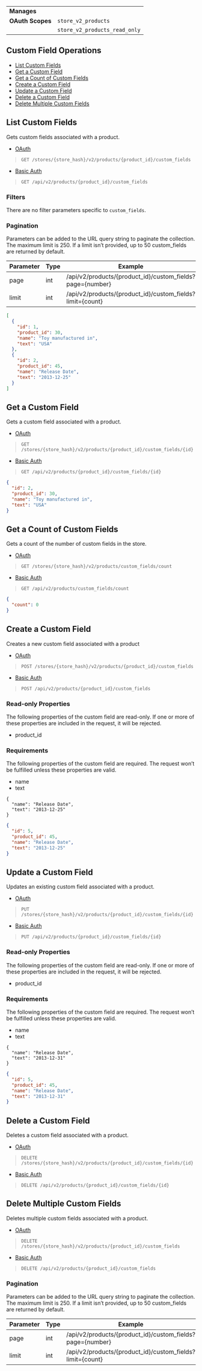 |||
|---|---|
| **Manages** |
| **OAuth Scopes** | `store_v2_products`
||`store_v2_products_read_only`

## Custom Field Operations

*   [List Custom Fields](#list-custom-fields)
*   [Get a Custom Field](#get-a-custom-field)
*   [Get a Count of Custom Fields](#get-a-count-of-custom-fields)
*   [Create a Custom Field](#create-a-custom-field)
*   [Update a Custom Field](#update-a-custom-field)
*   [Delete a Custom Field](#delete-a-custom-field)
*   [Delete Multiple Custom Fields](#delete-multiple-custom-fields)

## List Custom Fields

Gets custom fields associated with a product.

*   [OAuth](#list-custom-fields-oauth)
>`GET /stores/{store_hash}/v2/products/{product_id}/custom_fields`
*   [Basic Auth](#list-custom-fields-basic)
>`GET /api/v2/products/{product_id}/custom_fields`

### Filters

There are no filter parameters specific to `custom_fields`.

### Pagination

Parameters can be added to the URL query string to paginate the collection. The maximum limit is 250. If a limit isn’t provided, up to 50 custom_fields are returned by default.

| Parameter | Type | Example |
| --- | --- | --- |
| page | int | /api/v2/products/{product_id}/custom_fields?page={number} |
| limit | int | /api/v2/products/{product_id}/custom_fields?limit={count} |

```json
[
  {
    "id": 1,
    "product_id": 30,
    "name": "Toy manufactured in",
    "text": "USA"
  },
  {
    "id": 2,
    "product_id": 45,
    "name": "Release Date",
    "text": "2013-12-25"
  }
]
```

## Get a Custom Field

Gets a custom field associated with a product.

*   [OAuth](#get-a-custom-field-oauth)
>`GET /stores/{store_hash}/v2/products/{product_id}/custom_fields/{id}`
*   [Basic Auth](#get-a-custom-field-basic)
>`GET /api/v2/products/{product_id}/custom_fields/{id}`

```json
{
  "id": 2,
  "product_id": 30,
  "name": "Toy manufactured in",
  "text": "USA"
}
```

## Get a Count of Custom Fields

Gets a count of the number of custom fields in the store.

*   [OAuth](#get-a-count-of-custom-fields-oauth)
>`GET /stores/{store_hash}/v2/products/custom_fields/count`
*   [Basic Auth](#get-a-count-of-custom-fields-basic)
>`GET /api/v2/products/custom_fields/count`

```json
{
  "count": 0
}
```

## Create a Custom Field

Creates a new custom field associated with a product

*   [OAuth](#create-a-custom-field-oauth)
>`POST /stores/{store_hash}/v2/products/{product_id}/custom_fields`
*   [Basic Auth](#create-a-custom-field-basic)
>`POST /api/v2/products/{product_id}/custom_fields`

### Read-only Properties

The following properties of the custom field are read-only. If one or more of these properties are included in the request, it will be rejected.

*   product_id

### Requirements

The following properties of the custom field are required. The request won’t be fulfilled unless these properties are valid.

*   name
*   text

```curl
{
  "name": "Release Date",
  "text": "2013-12-25"
}
```

```json
{
  "id": 5,
  "product_id": 45,
  "name": "Release Date",
  "text": "2013-12-25"
}
```

## Update a Custom Field

Updates an existing custom field associated with a product.

*   [OAuth](#update-a-custom-field-oauth)
>`PUT /stores/{store_hash}/v2/products/{product_id}/custom_fields/{id}`
*   [Basic Auth](#update-a-custom-field-basic)
>`PUT /api/v2/products/{product_id}/custom_fields/{id}`

### Read-only Properties

The following properties of the custom field are read-only. If one or more of these properties are included in the request, it will be rejected.

*   product_id

### Requirements

The following properties of the custom field are required. The request won’t be fulfilled unless these properties are valid.

*   name
*   text

```curl
{
  "name": "Release Date",
  "text": "2013-12-31"
}
```

```json
{
  "id": 5,
  "product_id": 45,
  "name": "Release Date",
  "text": "2013-12-31"
}
```

## Delete a Custom Field

Deletes a custom field associated with a product.

*   [OAuth](#delete-a-custom-field-oauth)
>`DELETE /stores/{store_hash}/v2/products/{product_id}/custom_fields/{id}`
*   [Basic Auth](#delete-a-custom-field-basic)
>`DELETE /api/v2/products/{product_id}/custom_fields/{id}`

## Delete Multiple Custom Fields

Deletes multiple custom fields associated with a product.

*   [OAuth](#delete-multiple-custom-fields-oauth)
>`DELETE /stores/{store_hash}/v2/products/{product_id}/custom_fields`
*   [Basic Auth](#delete-multiple-custom-fields-basic)
>`DELETE /api/v2/products/{product_id}/custom_fields`

### Pagination

Parameters can be added to the URL query string to paginate the collection. The maximum limit is 250. If a limit isn’t provided, up to 50 custom_fields are returned by default.

| Parameter | Type | Example |
| --- | --- | --- |
| page | int | /api/v2/products/{product_id}/custom_fields?page={number} |
| limit | int | /api/v2/products/{product_id}/custom_fields?limit={count} |

